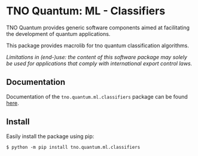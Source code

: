# TNO Quantum: ML - Classifiers

TNO Quantum provides generic software components aimed at facilitating the development
of quantum applications.

This package provides macrolib for tno quantum classification algorithms.

*Limitations in (end-)use: the content of this software package may solely be used for applications 
that comply with international export control laws.*

## Documentation

Documentation of the `tno.quantum.ml.classifiers` package can be found [here](https://tno-quantum.github.io/documentation/).


## Install

Easily install the package using pip:

```console
$ python -m pip install tno.quantum.ml.classifiers
```
